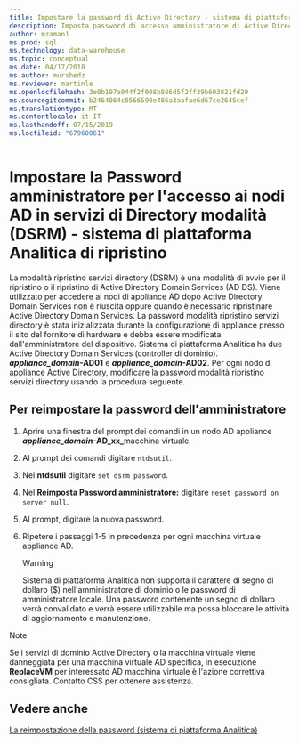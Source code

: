 ```yaml
---
title: Impostare la password di Active Directory - sistema di piattaforma Analitica | Microsoft Docs
description: Imposta password di accesso amministratore di Active Directory i nodi in modalità ripristino servizi Directory nel sistema di piattaforma Analitica (AP).
author: mzaman1
ms.prod: sql
ms.technology: data-warehouse
ms.topic: conceptual
ms.date: 04/17/2018
ms.author: murshedz
ms.reviewer: martinle
ms.openlocfilehash: 3e0b197a044f2f008b886d5f2ff39b603821fd29
ms.sourcegitcommit: b2464064c0566590e486a3aafae6d67ce2645cef
ms.translationtype: MT
ms.contentlocale: it-IT
ms.lasthandoff: 07/15/2019
ms.locfileid: "67960061"
---
```

# <a name="set-admin-password-for-logging-on-to-ad-nodes-in-directory-services-restore-mode-dsrm---analytics-platform-system"></a>Impostare la Password amministratore per l'accesso ai nodi AD in servizi di Directory modalità (DSRM) - sistema di piattaforma Analitica di ripristino
La modalità ripristino servizi directory (DSRM) è una modalità di avvio per il ripristino o il ripristino di Active Directory Domain Services (AD DS). Viene utilizzato per accedere ai nodi di appliance AD dopo Active Directory Domain Services non è riuscita oppure quando è necessario ripristinare Active Directory Domain Services. La password modalità ripristino servizi directory è stata inizializzata durante la configurazione di appliance presso il sito del fornitore di hardware e debba essere modificata dall'amministratore del dispositivo. Sistema di piattaforma Analitica ha due Active Directory Domain Services (controller di dominio).  **_appliance_domain_-AD01** e  **_appliance_domain_-AD02**. Per ogni nodo di appliance Active Directory, modificare la password modalità ripristino servizi directory usando la procedura seguente.  
  
## <a name="HowToDSRM"></a>Per reimpostare la password dell'amministratore  
  
1.  Aprire una finestra del prompt dei comandi in un nodo AD appliance  <strong>_appliance_domain_-AD_xx_</strong>macchina virtuale.  
  
2.  Al prompt dei comandi digitare `ntdsutil`.  
  
3.  Nel **ntdsutil** digitare `set dsrm password`.  
  
4.  Nel **Reimposta Password amministratore:** digitare `reset password on server null`.  
  
5.  Al prompt, digitare la nuova password.  
  
6.  Ripetere i passaggi 1-5 in precedenza per ogni macchina virtuale appliance AD.  
  
    > [!WARNING]  
    > Sistema di piattaforma Analitica non supporta il carattere di segno di dollaro ($) nell'amministratore di dominio o le password di amministratore locale. Una password contenente un segno di dollaro verrà convalidato e verrà essere utilizzabile ma possa bloccare le attività di aggiornamento e manutenzione.  
  
> [!NOTE]  
> Se i servizi di dominio Active Directory o la macchina virtuale viene danneggiata per una macchina virtuale AD specifica, in esecuzione **ReplaceVM** per interessato AD macchina virtuale è l'azione correttiva consigliata. Contatto CSS per ottenere assistenza.  
  
## <a name="see-also"></a>Vedere anche  
[La reimpostazione della password &#40;sistema di piattaforma Analitica&#41;](password-reset.md)  
  
